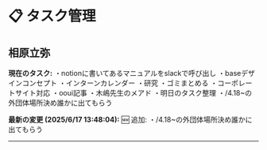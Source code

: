 # 📋 タスク管理

## 相原立弥

**現在のタスク:**
・notionに書いてあるマニュアルをslackで呼び出し
・baseデザインコンセプト
・インターンカレンダー
・研究
・ゴミまとめる
・コーポレートサイト対応
・ooui記事
・木嶋先生のメアド
・明日のタスク整理
・/4.18~の外団体場所決め誰かに出てもらう

**最新の変更 (2025/6/17 13:48:04):**
🆕 追加:
・/4.18~の外団体場所決め誰かに出てもらう

---

